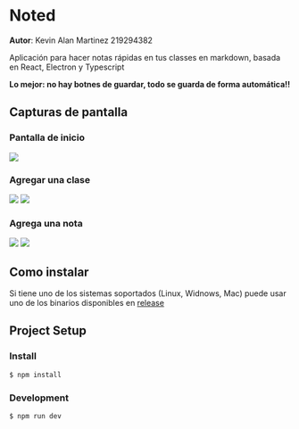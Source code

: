 # Noted

__Autor__: Kevin Alan Martinez 219294382


Aplicación para hacer notas rápidas en tus classes en markdown, basada en React, Electron y Typescript

__Lo mejor: no hay botnes de guardar, todo se guarda de forma automática!!__

## Capturas de pantalla

### Pantalla de inicio
![](https://i.ibb.co/fk4dmRp/Screen-Shot-2023-02-06-at-12-08-26.png)

### Agregar una clase
![](https://i.ibb.co/t2nx3Kc/Screen-Shot-2023-02-06-at-12-08-36.png)
![](https://i.ibb.co/r7G6d1d/Screen-Shot-2023-02-06-at-12-08-39.png)

### Agrega una nota
![](https://i.ibb.co/wgD0nqc/Screen-Shot-2023-02-06-at-12-09-43.png)
![](https://i.ibb.co/tKJkv5X/Screen-Shot-2023-02-06-at-12-09-50.png)

## Como instalar

Si tiene uno de los sistemas soportados (Linux, Widnows, Mac) puede usar uno de los
binarios disponibles en [release](https://github.com/Fairbrook/noted/releases)

## Project Setup

### Install

```bash
$ npm install
```

### Development

```bash
$ npm run dev
```

